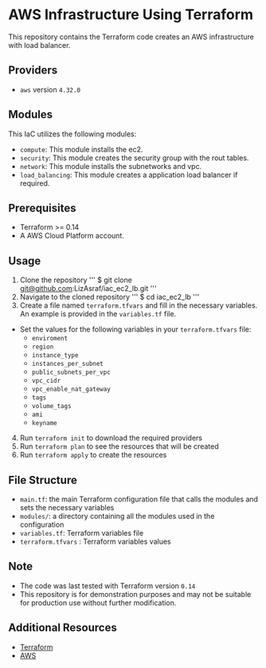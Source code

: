 # AWS Infrastructure Using Terraform
This repository contains the Terraform code creates an AWS infrastructure with load balancer.

## Providers

- `aws` version `4.32.0`

## Modules

This IaC utilizes the following modules:
- `compute`: This module installs the ec2.
- `security`: This module creates the security group with the rout tables.
- `network`: This module installs the subnetworks and vpc. 
- `load_balancing`: This module creates a application load balancer if required.

## Prerequisites
- Terraform >= 0.14 
- A AWS Cloud Platform account.

## Usage

1. Clone the repository 
'''
    $ git clone git@github.com:LizAsraf/iac_ec2_lb.git
'''
2. Navigate to the cloned repository
'''
    $ cd iac_ec2_lb
'''
3. Create a file named `terraform.tfvars` and fill in the necessary variables. An example is provided in the `variables.tf` file.
- Set the values for the following variables in your `terraform.tfvars` file:
  - `enviroment`
  - `region`
  - `instance_type`
  - `instances_per_subnet`
  - `public_subnets_per_vpc`
  - `vpc_cidr`
  - `vpc_enable_nat_gateway`
  - `tags`
  - `volume_tags`
  - `ami`
  - `keyname`
4. Run `terraform init` to download the required providers
5. Run `terraform plan` to see the resources that will be created
6. Run `terraform apply` to create the resources

## File Structure

- `main.tf`: the main Terraform configuration file that calls the modules and sets the necessary variables
- `modules/`: a directory containing all the modules used in the configuration
- `variables.tf`:  Terraform variables file
- `terraform.tfvars` : Terraform variables values

## Note

- The code was last tested with Terraform version `0.14`
- This repository is for demonstration purposes and may not be suitable for production use without further modification.

## Additional Resources
- [Terraform](https://registry.terraform.io/providers/hashicorp/aws/latest/docs)
- [AWS](https://aws.amazon.com/documentation-overview/)